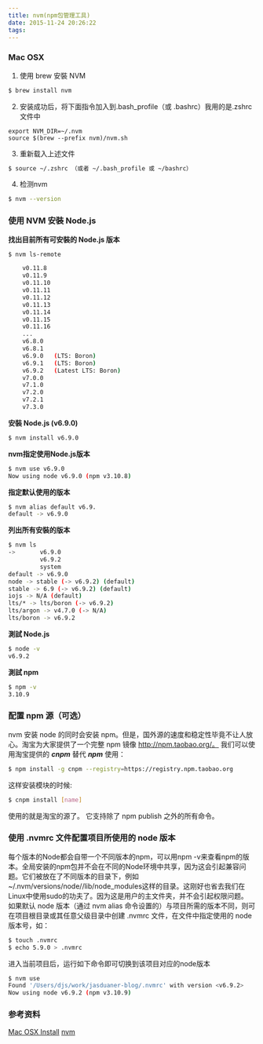```yaml
---
title: nvm(npm包管理工具)
date: 2015-11-24 20:26:22
tags:
---
```

### Mac OSX 

1. 使用 brew 安裝 NVM
``` bash
$ brew install nvm
```
2. 安装成功后，将下面指令加入到.bash_profile（或 .bashrc）我用的是.zshrc文件中
``` code
export NVM_DIR=~/.nvm
source $(brew --prefix nvm)/nvm.sh
```
3. 重新载入上述文件
``` bash
$ source ~/.zshrc （或者 ~/.bash_profile 或 ~/bashrc）
```
4. 检测nvm
``` bash
$ nvm --version
```

### 使用 NVM 安裝 Node.js

**找出目前所有可安裝的 Node.js 版本**
``` bash
$ nvm ls-remote

    v0.11.8
    v0.11.9
    v0.11.10
    v0.11.11
    v0.11.12
    v0.11.13
    v0.11.14
    v0.11.15
    v0.11.16
    ...
    v6.8.0
    v6.8.1
    v6.9.0   (LTS: Boron)
    v6.9.1   (LTS: Boron)
    v6.9.2   (Latest LTS: Boron)
    v7.0.0
    v7.1.0
    v7.2.0
    v7.2.1
    v7.3.0
```

**安裝 Node.js (v6.9.0)**
``` bash
$ nvm install v6.9.0
```

**nvm指定使用Node.js版本**
``` bash
$ nvm use v6.9.0
Now using node v6.9.0 (npm v3.10.8)
```

**指定默认使用的版本**
``` bash
$ nvm alias default v6.9.
default -> v6.9.0
```

**列出所有安裝的版本**
``` bash
$ nvm ls
->       v6.9.0
         v6.9.2
         system
default -> v6.9.0
node -> stable (-> v6.9.2) (default)
stable -> 6.9 (-> v6.9.2) (default)
iojs -> N/A (default)
lts/* -> lts/boron (-> v6.9.2)
lts/argon -> v4.7.0 (-> N/A)
lts/boron -> v6.9.2
```

**測試 Node.js**
``` bash
$ node -v
v6.9.2
```

**測試 npm**
``` bash
$ npm -v
3.10.9
```

### 配置 npm 源（可选）
nvm 安装 node 的同时会安装 npm。但是，国外源的速度和稳定性毕竟不让人放心。淘宝为大家提供了一个完整 npm 镜像 http://npm.taobao.org/。
我们可以使用淘宝提供的 ***cnpm*** 替代 ***npm*** 使用：
``` bash
$ npm install -g cnpm --registry=https://registry.npm.taobao.org
```

这样安装模块的时候:
``` bash
$ cnpm install [name]
```
使用的就是淘宝的源了。 它支持除了 npm publish 之外的所有命令。

### 使用 .nvmrc 文件配置项目所使用的 node 版本
每个版本的Node都会自带一个不同版本的npm，可以用npm -v来查看npm的版本。全局安装的npm包并不会在不同的Node环境中共享，因为这会引起兼容问题。它们被放在了不同版本的目录下，例如~/.nvm/versions/node/<version>/lib/node_modules</version>这样的目录。这刚好也省去我们在Linux中使用sudo的功夫了。因为这是用户的主文件夹，并不会引起权限问题。
如果默认 node 版本（通过 nvm alias 命令设置的）与项目所需的版本不同，则可在项目根目录或其任意父级目录中创建 .nvmrc 文件，在文件中指定使用的 node 版本号，如：
``` bash
$ touch .nvmrc
$ echo 5.9.0 > .nvmrc
```

进入当前项目后，运行如下命令即可切换到该项目对应的node版本
``` bash
$ nvm use 
Found '/Users/djs/work/jasduaner-blog/.nvmrc' with version <v6.9.2>
Now using node v6.9.2 (npm v3.10.9)
```

### 参考资料
[Mac OSX Install](http://mac-osx-for-newbie-book.kejyun.com/software/softwareWebDeveloperNodeJS.html)
[nvm](https://github.com/creationix/nvm)
